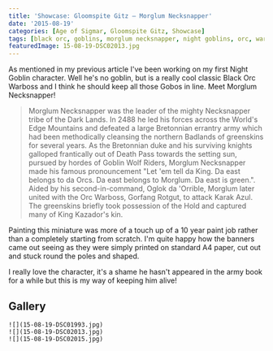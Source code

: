 ```yaml
---
title: 'Showcase: Gloomspite Gitz – Morglum Necksnapper'
date: '2015-08-19'
categories: [Age of Sigmar, Gloomspite Gitz, Showcase]
tags: [black orc, goblins, morglum necksnapper, night goblins, orc, warboss]
featuredImage: 15-08-19-DSC02013.jpg
---
```


As mentioned in my previous article I've been working on my first Night Goblin character. Well he's no goblin, but is a really cool classic Black Orc Warboss and I think he should keep all those Gobos in line. Meet Morglum Necksnapper!

> Morglum Necksnapper was the leader of the mighty Necksnapper tribe of the Dark Lands. In 2488 he led his forces across the World's Edge Mountains and defeated a large Bretonnian errantry army which had been methodically cleansing the northern Badlands of greenskins for several years. As the Bretonnian duke and his surviving knights galloped frantically out of Death Pass towards the setting sun, pursued by hordes of Goblin Wolf Riders, Morglum Necksnapper made his famous pronouncement "Let 'em tell da King. Da east belongs to da Orcs. Da east belongs to Morglum. Da east is green.". Aided by his second-in-command, Oglok da 'Orrible, Morglum later united with the Orc Warboss, Gorfang Rotgut, to attack Karak Azul. The greenskins briefly took possession of the Hold and captured many of King Kazador's kin.

Painting this miniature was more of a touch up of a 10 year paint job rather than a completely starting from scratch. I'm quite happy how the banners came out seeing as they were simply printed on standard A4 paper, cut out and stuck round the poles and shaped.

I really love the character, it's a shame he hasn't appeared in the army book for a while but this is my way of keeping him alive!

## Gallery

```grid|3
![](15-08-19-DSC01993.jpg)
![](15-08-19-DSC02013.jpg)
![](15-08-19-DSC02015.jpg)
```
